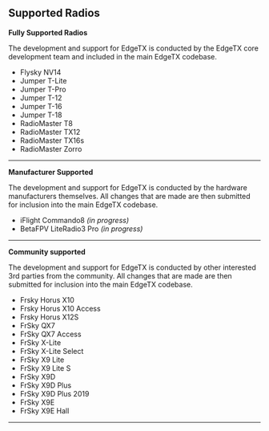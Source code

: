 ## Supported Radios

**Fully Supported Radios** 

The development and support for EdgeTX is conducted by the EdgeTX core development team and included in the main EdgeTX codebase.

* Flysky NV14
* Jumper T-Lite
* Jumper T-Pro
* Jumper T-12
* Jumper T-16
* Jumper T-18
* RadioMaster T8
* RadioMaster TX12
* RadioMaster TX16s
* RadioMaster Zorro

---

**Manufacturer Supported**
 
The development and support for EdgeTX is conducted by the hardware manufacturers themselves. All changes that are made are then submitted for inclusion into the main EdgeTX codebase.

* iFlight Commando8 *(in progress)*
* BetaFPV LiteRadio3 Pro *(in progress)*

---

**Community supported**

The development and support for EdgeTX is conducted by other interested 3rd parties from the community. All changes that are made are then submitted for inclusion into the main EdgeTX codebase.

* Frsky Horus X10
* Frsky Horus X10 Access
* Frsky Horus X12S
* FrSky QX7
* FrSky QX7 Access
* FrSky X-Lite
* FrSky X-Lite Select
* FrSky X9 Lite
* FrSky X9 Lite S
* FrSky X9D
* FrSky X9D Plus
* FrSky X9D Plus 2019
* FrSky X9E
* FrSky X9E Hall

---
